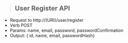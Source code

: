>## User Register API

* Request to http://{URI}/user/register
* Verb POST
* Params: name, email, password, passwordConfirmation
* Output: { id, name, email, passwordHash}
